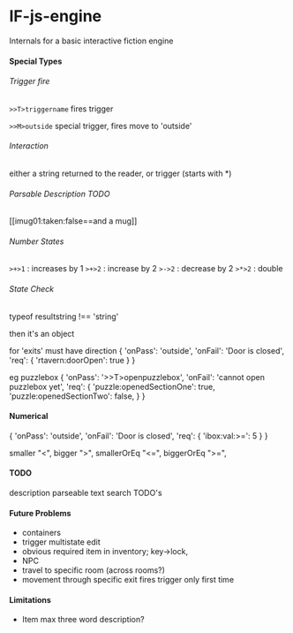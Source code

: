 # IF-js-engine
Internals for a basic interactive fiction engine


#### Special Types

###### Trigger fire

`>>T>triggername` fires trigger

`>>M>outside` special trigger, fires move to 'outside'

###### Interaction

either a string returned to the reader, or trigger (starts with *)

###### Parsable Description TODO

[[imug01:taken:false==and a mug]]

###### Number States

`>+>1` : increases by 1
`>+>2` : increase by 2
`>->2` : decrease by 2
`>*>2` : double

###### State Check

typeof resultstring !== 'string'

then it's an object

for 'exits' must have direction
{
    'onPass': 'outside',
    'onFail': 'Door is closed',
    'req': {
        'rtavern:doorOpen': true
    }
}

eg puzzlebox
{
    'onPass': '>>T>openpuzzlebox',
    'onFail': 'cannot open puzzlebox yet',
    'req': {
        'puzzle:openedSectionOne': true,
        'puzzle:openedSectionTwo': false,
    }
}

#### Numerical

{
    'onPass': 'outside',
    'onFail': 'Door is closed',
    'req': {
        'ibox:val:>=': 5
    }
}

  smaller "<",
  bigger ">",
  smallerOrEq "<=",
  biggerOrEq ">=",

#### TODO

description parseable text
search TODO's

#### Future Problems
- containers
- trigger multistate edit
- obvious required item in inventory; key->lock, 
- NPC
- travel to specific room (across rooms?)
- movement through specific exit fires trigger only first time

#### Limitations
 - Item max three word description?
